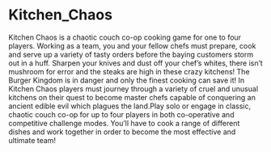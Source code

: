 # Kitchen_Chaos
 Kitchen Chaos is a chaotic couch co-op cooking game for one to four players. Working as a team, you and your fellow chefs must prepare, cook and serve up a variety of tasty orders before the baying customers storm out in a huff. Sharpen your knives and dust off your chef’s whites, there isn’t mushroom for error and the steaks are high in these crazy kitchens!  The Burger Kingdom is in danger and only the finest cooking can save it! In Kitchen   Chaos  players must journey through a variety of cruel and unusual kitchens on their quest to become master chefs capable of conquering an ancient edible evil which plagues the land.Play solo or engage in classic, chaotic couch co-op for up to four players in both co-operative and competitive challenge modes. You’ll have to cook a range of different dishes and work together in order to become the most effective and ultimate team!
